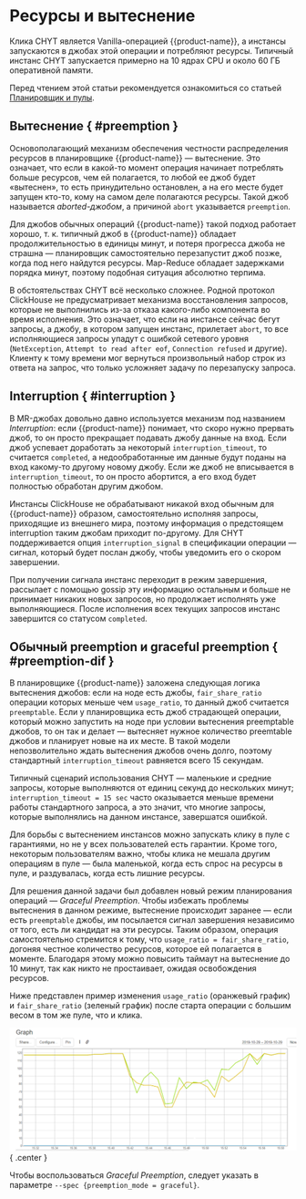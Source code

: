 # Ресурсы и вытеснение

Клика CHYT является Vanilla-операцией {{product-name}}, а инстансы запускаются в джобах этой операции и потребляют ресурсы. Типичный инстанс CHYT запускается примерно на 10 ядрах CPU и около 60 ГБ оперативной памяти.

Перед чтением этой статьи рекомендуется ознакомиться со статьей [Планировщик и пулы](../../../../../user-guide/data-processing/scheduler/scheduler-and-pools.md).

## Вытеснение { #preemption }

Основополагающий механизм обеспечения честности распределения ресурсов в планировщике {{product-name}} — вытеснение. Это означает, что если в какой-то момент операция начинает потреблять больше ресурсов, чем ей полагается, то любой ее джоб будет «вытеснен», то есть принудительно остановлен, а на его месте будет запущен кто-то, кому на самом деле полагаются ресурсы. Такой джоб называется *aborted-джобом*, а причиной `abort` указывается `preemption`.

Для джобов обычных операций {{product-name}} такой подход работает хорошо, т. к. типичный джоб в {{product-name}} обладает продолжительностью в единицы минут, и потеря прогресса джоба не страшна — планировщик самостоятельно перезапустит джоб позже, когда под него найдутся ресурсы. Map-Reduce обладает задержками порядка минут, поэтому подобная ситуация абсолютно терпима.

В обстоятельствах CHYT всё несколько сложнее. Родной протокол ClickHouse не предусматривает механизма восстановления запросов, которые не выполнились из-за отказа какого-либо компонента во время исполнения. Это означает, что если на инстансе сейчас бегут запросы, а джобу, в котором запущен инстанс, прилетает `abort`, то все исполняющиеся запросы упадут с ошибкой сетевого уровня (`NetException`, `Attempt to read after eof`, `Connection refused` и другие). Клиенту к тому времени мог вернуться произвольный набор строк из ответа на запрос, что только усложняет задачу по перезапуску запроса.

## Interruption { #interruption }

В MR-джобах довольно давно используется механизм под названием *Interruption*: если {{product-name}} понимает, что скоро нужно прервать джоб, то он просто прекращает подавать джобу данные на вход. Если джоб успевает доработать за некоторый `interruption_timeout`, то считается `completed`, а недообработанные им данные будут поданы на вход какому-то другому новому джобу. Если же джоб не вписывается в `interruption_timeout`, то он просто абортится, а его вход будет полностью обработан другим джобом.

Инстансы ClickHouse не обрабатывают никакой вход обычным для {{product-name}} образом, самостоятельно исполняя запросы, приходящие из внешнего мира, поэтому информация о предстоящем interruption таким джобам приходит по-другому. Для CHYT поддерживается опция `interruption_signal` в спецификации операции — сигнал, который будет послан джобу, чтобы уведомить его о скором завершении.

При получении сигнала инстанс переходит в режим завершения, рассылает с помощью gossip эту информацию остальным и больше не принимает никаких новых запросов, но продолжает исполнять уже выполняющиеся. После исполнения всех текущих запросов инстанс завершится со статусом `completed`.

## Обычный preemption и graceful preemption { #preemption-dif }

В планировщике {{product-name}} заложена следующая логика вытеснения джобов: если на ноде есть джобы, `fair_share_ratio` операции которых меньше чем `usage_ratio`, то данный джоб считается `preemptable`. Если у планировщика есть джоб страдающей операции, который можно запустить на ноде при условии вытеснения preemptable джобов, то он так и делает — вытесняет нужное количество preemtable джобов и планирует новые на их месте. В такой модели непозволительно ждать вытеснения джобов очень долго, поэтому стандартный `interruption_timeout` равняется всего 15 секундам.

Типичный сценарий использования CHYT — маленькие и средние запросы, которые выполняются от единиц секунд до нескольких минут; `interruption_timeout = 15 sec` часто оказывается меньше времени работы стандартного запроса, а это значит, что многие запросы, которые выполнялись на данном инстансе, завершатся ошибкой.

Для борьбы с вытеснением инстансов можно запускать клику в пуле с гарантиями, но не у всех пользователей есть гарантии. Кроме того, некоторым пользователям важно, чтобы клика не мешала другим операциям в пуле — была маленькой, когда есть спрос на ресурсы в пуле, и раздувалась, когда есть лишние ресурсы.

Для решения данной задачи был добавлен новый режим планирования операций — *Graceful Preemption*. Чтобы избежать проблемы вытеснения в данном режиме, вытеснение происходит заранее — если есть `preemptable` джобы, им посылается сигнал завершения независимо от того, есть ли кандидат на эти ресурсы. Таким образом, операция самостоятельно стремится к тому, что `usage_ratio = fair_share_ratio`, догоняя честное количество ресурсов, которое ей полагается в моменте. Благодаря этому можно повысить таймаут на вытеснение до 10 минут, так как никто не простаивает, ожидая освобождения ресурсов.

Ниже представлен пример изменения `usage_ratio` (оранжевый график) и `fair_share_ratio` (зеленый график) после старта операции с большим весом в том же пуле, что и клика.

![](../../../../../../images/chyt_graceful_preemption.png){ .center }

Чтобы воспользоваться *Graceful Preemption*, следует указать в параметре `--spec {preemption_mode = graceful}`.
